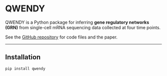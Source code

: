 # QWENDY

QWENDY is a Python package for inferring **gene regulatory networks (GRN)** from single-cell mRNA sequencing data collected at four time points.

See the [GitHub repository](https://github.com/YueWangMathbio/QWENDY) for code files and the paper.

---

## Installation

```bash
pip install qwendy
